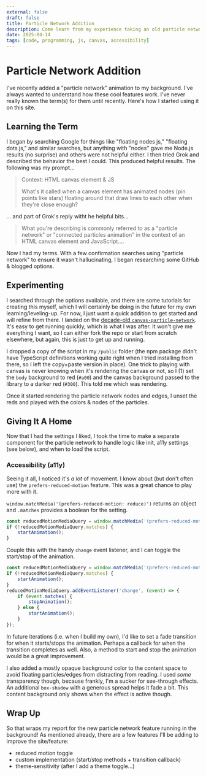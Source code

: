 ```yaml
---
external: false
draft: false
title: Particle Network Addition
description: Come learn from my experience taking an old particle network library and modernizing it for my own use.
date: 2025-04-14
tags: [code, programming, js, canvas, accessibility]
---
```

<!-- https://web.archive.org/web/20150727021631/https://blog.alexwendland.com/2015/particle-network-js-animations/ -->

# Particle Network Addition

I've recently added a "particle network" animation to my background. I've always wanted to understand how these cool features work. I've never really known the term(s) for them until recently. Here's how I started using it on this site.

## Learning the Term

I began by searching Google for things like "floating nodes js," "floating dots js," and similar searches, but anything with "nodes" gave me Node.js results (no surprise) and others were not helpful either. I then tried Grok and described the behavior the best I could. This produced helpful results. The following was my prompt…

> Context: HTML canvas element & JS
> 
> What's it called when a canvas element has animated nodes (pin points like stars) floating around that draw lines to each other when they're close enough?

… and part of Grok's reply witht he helpful bits…

> What you're describing is commonly referred to as a "particle network" or "connected particles animation" in the context of an HTML canvas element and JavaScript.…

Now I had my terms. With a few confirmation searches using "particle network" to ensure it wasn't hallucinating, I began researching some GitHub & blogged options.

## Experimenting

I searched through the options available, and there are some tutorials for creating this myself, which I will certainly be doing in the future for my own learning/leveling-up. For now, I just want a quick addition to get started and will refine from there. I landed on the [decade-old `canvas-particle-network`](https://github.com/JulianLaval/canvas-particle-network). It's easy to get running quickly, which is what I was after. It won't give me everything I want, so I can either fork the repo or start from scratch elsewhere, but again, this is just to get up and running.

I dropped a copy of the script in my `/public` folder (the npm package didn't have TypeScript definitions working quite right when I tried installing from there, so I left the copy+paste version in place). One trick to playing with canvas is never knowing when it's rendering the canvas or not, so I (1) set the `body` background to red (`#a00`) and the canvas background passed to the library to a darker red (`#300`). This told me which was rendering.

Once it started rendering the particle network nodes and edges, I unset the reds and played with the colors & nodes of the particles.

## Giving It A Home

Now that I had the settings I liked, I took the time to make a separate component for the particle network to handle logic like init, a11y settings (see below), and when to load the script.

### Accessibility (a11y)

Seeing it all, I noticed it's *a lot* of movement. I know about (but don't often use) the `prefers-reduced-motion` feature. This was a great chance to play more with it.

`window.matchMedia('(prefers-reduced-motion: reduce)')` returns an object and `.matches` provides a boolean for the setting.

```js
const reducedMotionMediaQuery = window.matchMedia('(prefers-reduced-motion: reduce)');
if (!reducedMotionMediaQuery.matches) {
    startAnimation();
}
```

Couple this with the handy `change` event listener, and I can toggle the start/stop of the animation.

```js
const reducedMotionMediaQuery = window.matchMedia('(prefers-reduced-motion: reduce)');
if (!reducedMotionMediaQuery.matches) {
    startAnimation();
}
reducedMotionMediaQuery.addEventListener('change', (event) => {
    if (event.matches) {
        stopAnimation();
    } else {
        startAnimation();
    }
});
```

In future iterations (i.e. when I build my own), I'd like to set a fade transition for when it starts/stops the animation. Perhaps a callback for when the transition completes as well. Also, a method to start and stop the animation would be a great improvement.

I also added a mostly opaque background color to the content space to avoid floating particles/edges from distracting from reading. I used *some* transparency though, because frankly, I'm a sucker for see-through effects. An additional `box-shadow` with a generous spread helps it fade a bit. This content background only shows when the effect is active though.

## Wrap Up

So that wraps my report for the new particle network feature running in the background! As mentioned already, there are a few features I'll be adding to improve the site/feature:

- reduced motion toggle
- custom implementation (start/stop methods + transition callback)
- theme-sensitivity (after I add a theme toggle…)
